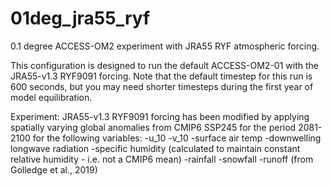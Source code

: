 # 01deg_jra55_ryf
0.1 degree ACCESS-OM2 experiment with JRA55 RYF atmospheric forcing.

This configuration is designed to run the default ACCESS-OM2-01 with the JRA55-v1.3 RYF9091 forcing.
Note that the default timestep for this run is 600 seconds, but you may need shorter timesteps during the first year of model equilibration.

Experiment: JRA55-v1.3 RYF9091 forcing has been modified by applying spatially varying global anomalies from CMIP6 SSP245 for the period 2081-2100 for the following variables:
        -u_10
        -v_10
        -surface air temp
        -downwelling longwave radiation
        -specific humidity (calculated to maintain constant relative humidity - i.e. not a CMIP6 mean)
        -rainfall
        -snowfall
        -runoff (from Golledge et al., 2019)
